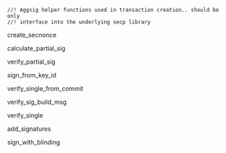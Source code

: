 ```
//! Aggsig helper functions used in transaction creation.. should be only
//! interface into the underlying secp library
```

create\_secnonce

calculate\_partial\_sig

verify\_partial\_sig

sign\_from\_key\_id

verify\_single\_from\_commit

verify\_sig\_build\_msg

verify\_single

add\_signatures

sign\_with\_blinding



